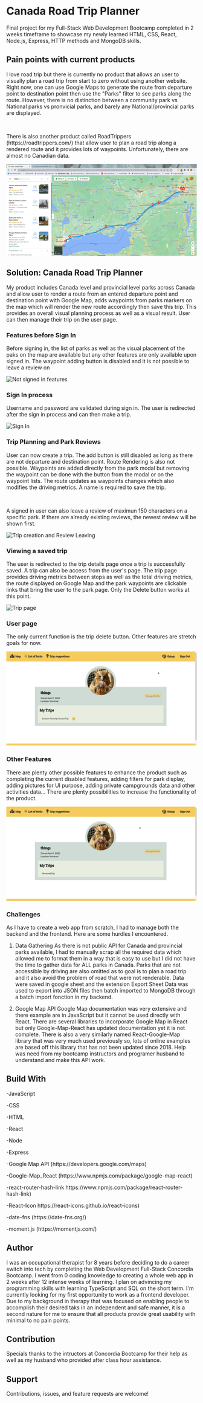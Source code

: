 <h1> Canada Road Trip Planner</h1>
Final project for my Full-Stack Web Development Bootcamp completed in 2 weeks timeframe to showcase my newly learned HTML, CSS, React, Node.js, Express, HTTP methods and MongoDB skills. 


<h2>Pain points with current products</h2>
I love road trip but there is currently no product that allows an user to visually plan a road trip from start to zero without using another website. Right now, one can use Google Maps to generate the route from departure point to destination point then use the "Parks" filter to see parks along the route. However, there is no distinction between a community park vs National parks vs pronvicial parks, and barely any National/provincial parks are displayed. 

<p>&nbsp;</p>
There is also another product called RoadTrippers (https://roadtrippers.com/) that allow user to plan a road trip along a rendered route and it provides lots of waypoints. Unfortunately, there are almost no Canadian data. 

![Existing Products](gif/whyMadeThis.gif)


<h2>Solution: Canada Road Trip Planner</h2>
My product includes Canada level and provincial level parks across Canada and allow user to render a route from an entered departure point and destination point with Google Map, adds waypoints from parks markers on the map which will render the new route accordingly then save this trip. This provides an overall visual planning process as well as a visual result. User can then manage their trip on the user page. 

<h3>Features before Sign In</h3>
Before signing in, the list of parks as well as the visual placement of the paks on the map are available but any other features are only available upon signed in. The waypoint adding button is disabled and it is not possible to leave a review on 

![Not signed in features](gif/NotSignedIn.gif)

<h3>Sign In process</h3>
Username and password are validated during sign in. The user is redirected after the sign in process and can then make a trip. 

![Sign In](gif/signInProcedure.gif)

<h3>Trip Planning and Park Reviews</h3>
User can now create a trip. The add button is still disabled as long as there are not departure and destination point. Route Rendering is also not possible. Waypoints are added directly from the park modal but removing the waypoint can be done with the button from the modal or on the waypoint lists. The route updates as waypoints changes which also modifies the driving metrics. A name is required to save the trip. 

<p>&nbsp;</p>
A signed in user can also leave a review of maximun 150 characters on a specific park. If there are already existing reviews, the newest review will be shown first.

![Trip creation and Review Leaving](gif/signedInFeatures.gif)

<h3>Viewing a saved trip</h3>
The user is redirected to the trip details page once a trip is successfully saved. A trip can also be access from the user's page. The trip page provides driving metrics between stops as well as the total driving metrics, the route displayed on Google Map and the park waypoints are clickable links that bring the user to the park page. Only the Delete button works at this point. 

![Trip page](gif/TripInfoAndDeleting.gif)

<h3>User page</h3>
The only current function is the trip delete button. Other features are stretch goals for now. 

![User page](gif/UserPageDeletingTrip.gif)

<h3>Other Features</h3>
There are plenty other possible features to enhance the product such as completing the current disabled features, adding filters for park display, adding pictures for UI purpose, adding private campgrounds data and other activities data... There are plenty possibilities to increase the functionality of the product. 

![Other features](gif/OtherFeatures.gif)

<h3>Challenges</h3>
As I have to create a web app from scratch, I had to manage both the backend and the frontend. Here are some hurdles I encountered. 

1. Data Gathering
As there is not public API for Canada and provincial parks available, I had to manually scrap all the required data which allowed me to format them in a way that is easy to use but I did not have the time to gather data for ALL parks in Canada. Parks that are not accessible by driving are also omitted as to goal is to plan a road trip and it also avoid the problem of road that were not renderable. Data were saved in google sheet and the extension Export Sheet Data was used to export into JSON files then batch imported to MongoDB through a batch import fonction in my backend. 

2. Google Map API
Google Map documentation was very extensive and there example are in JavaScript but it cannot be used directly with React. There are several libraries to incorporate Google Map in React but only Google-Map-React has updated documentation yet it is not complete. There is also a very similarly named React-Google-Map library that was very much used previously so, lots of online examples are based off this library that has not been updated since 2018. Help was need from my bootcamp instructors and programer husband to understand and make this API work. 

<h2>Build With</h2>
<p>-JavaScript</p>
<p>-CSS</p>
<p>-HTML</p>
<p>-React</p>
<p>-Node</p>
<p>-Express</p>
<p>-Google Map API (https://developers.google.com/maps)</p>
<p>-Google-Map_React (https://www.npmjs.com/package/google-map-react)</p>
<p>-react-router-hash-link https://www.npmjs.com/package/react-router-hash-link)</p>
<p>-React-Icon https://react-icons.github.io/react-icons)</p>
<p>-date-fns (https://date-fns.org/)</p>
<p>-moment.js (https://momentjs.com/)</p>

<h2>Author</h2>
I was an occupational therapist for 8 years before deciding to do a career switch into tech by completing the Web Development Full-Stack Concordia Bootcamp. I went from 0 coding knowledge to creating a whole web app in 2 weeks after 12 intense weeks of learning. I plan on advincing my programming skills with learning TypeScript and SQL on the short term. I'm currently looking for my first opportunity to work as a frontend developer. Due to my background in therapy that was focused on enabling people to accomplish their desired taks in an independent and safe manner, it is a second nature for me to ensure that all products provide great usability with minimal to no pain points. 

<h2>Contribution</h2>
Specials thanks to the intructors at Concordia Bootcamp for their help as well as my husband who provided after class hour assistance.

<h2>Support</h2>
Contributions, issues, and feature requests are welcome!
